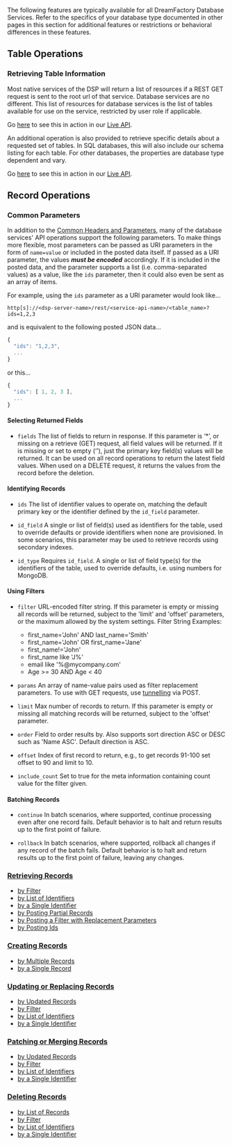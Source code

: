 The following features are typically available for all DreamFactory Database Services. Refer to the specifics of your database type documented in other pages in this section for additional features or restrictions or behavioral differences in these features.

## Table Operations

### <a name="get-tables"></a>Retrieving Table Information

Most native services of the DSP will return a list of resources if a REST GET request is sent to the root url of that service. Database services are no different. This list of resources for database services is the list of tables available for use on the service, restricted by user role if applicable.

Go [here](https://dsp-sandman1.cloud.dreamfactory.com/swagger/#!/db/getResources) to see this in action in our [Live API](Admin-Console-api-sdk).

An additional operation is also provided to retrieve specific details about a requested set of tables. In SQL databases, this will also include our schema listing for each table. For other databases, the properties are database type dependent and vary.

Go [here](https://dsp-sandman1.cloud.dreamfactory.com/swagger/#!/db/getTables) to see this in action in our [Live API](Admin-Console-api-sdk).


## Record Operations

### <a name="common-params"></a>Common Parameters

In addition to the [Common Headers and Parameters](Common-Headers-Parameters), many of the database services' API operations support the following parameters. To make things more flexible, most parameters can be passed as URI parameters in the form of `name=value` or included in the posted data itself. If passed as a URI parameter, the values **_must be encoded_** accordingly. If it is included in the posted data, and the parameter supports a list (i.e. comma-separated values) as a value, like the `ids` parameter, then it could also even be sent as an array of items.

For example, using the `ids` parameter as a URI parameter would look like...

`http[s]://<dsp-server-name>/rest/<service-api-name>/<table_name>?ids=1,2,3`

and is equivalent to the following posted JSON data...

```javascript
{
  "ids": "1,2,3",
  ...
}
```

or this...

```javascript
{
  "ids": [ 1, 2, 3 ],
  ...
}
```


####  <a name="fields"></a>Selecting Returned Fields

* `fields`
The list of fields to return in response. If this parameter is ‘*’, or missing on a retrieve (GET) request, all field values will be returned. If it is missing or set to empty (‘’), just the primary key field(s) values will be returned. It can be used on all record operations to return the latest field values. When used on a DELETE request, it returns the values from the record before the deletion.


#### <a name="identifiers"></a>Identifying Records

* `ids`
The list of identifier values to operate on, matching the default primary key or the identifier defined by the `id_field` parameter.

* `id_field`
A single or list of field(s) used as identifiers for the table, used to override defaults or provide identifiers when none are provisioned. In some scenarios, this parameter may be used to retrieve records using secondary indexes.

* `id_type`
Requires `id_field`. A single or list of field type(s) for the identifiers of the table, used to override defaults, i.e. using numbers for MongoDB.


#### <a name="filters"></a>Using Filters

* `filter`
URL-encoded filter string. If this parameter is empty or missing all records will be returned, subject to the 'limit' and 'offset' parameters, or the maximum allowed by the system settings.
Filter String Examples:

  * first_name='John' AND last_name='Smith'
  * first_name='John' OR first_name='Jane'
  * first_name!='John'
  * first_name like 'J%'
  * email like '%@mycompany.com'
  * Age >= 30 AND Age < 40


* `params`
An array of name-value pairs used as filter replacement parameters. To use with GET requests, use [tunnelling](Common-Headers-Parameters#tunnelling) via POST.

* `limit`
Max number of records to return. If this parameter is empty or missing all matching records will be returned, subject to the 'offset' parameter.

* `order`
Field to order results by. Also supports sort direction ASC or DESC such as 'Name ASC'. Default direction is ASC.

* `offset`
Index of first record to return, e.g., to get records 91-100 set offset to 90 and limit to 10.

* `include_count`
Set to true for the meta information containing count value for the filter given.


#### <a name="batching"></a>Batching Records

* `continue`
In batch scenarios, where supported, continue processing even after one record fails. Default behavior is to halt and return results up to the first point of failure.

* `rollback`
In batch scenarios, where supported, rollback all changes if any record of the batch fails. Default behavior is to halt and return results up to the first point of failure, leaving any changes.


### [Retrieving Records](Database-Retrieving-Records)
  * [by Filter](Database-Retrieving-Records#get-filter)
  * [by List of Identifiers](Database-Retrieving-Records#get-ids)
  * [by a Single Identifier](Database-Retrieving-Records#get-id)
  * [by Posting Partial Records](Database-Retrieving-Records#get-records)
  * [by Posting a Filter with Replacement Parameters](Database-Retrieving-Records#get-post-filter)
  * [by Posting Ids](Database-Retrieving-Records#get-post-ids)


### [Creating Records](Database-Creating-Records)
  * [by Multiple Records](Database-Creating-Records#post-records)
  * [by a Single Record](Database-Creating-Records#post-record)


### [Updating or Replacing Records](Database-Updating-Records)
  * [by Updated Records](Database-Updating-Records#put-records)
  * [by Filter](Database-Updating-Records#put-filter)
  * [by List of Identifiers](Database-Updating-Records#put-ids)
  * [by a Single Identifier](Database-Updating-Records#put-id)


### [Patching or Merging Records](Database-Patching-Records)
  * [by Updated Records](Database-Patching-Records#patch-records)
  * [by Filter](Database-Patching-Records#patch-filter)
  * [by List of Identifiers](Database-Patching-Records#patch-ids)
  * [by a Single Identifier](Database-Patching-Records#patch-id)


### [Deleting Records](Database-Deleting-Records)
  * [by List of Records](Database-Deleting-Records#delete-records)
  * [by Filter](Database-Deleting-Records#delete-filter)
  * [by List of Identifiers](Database-Deleting-Records#delete-ids)
  * [by a Single Identifier](Database-Deleting-Records#delete-id)

